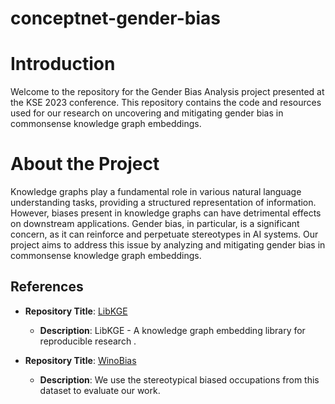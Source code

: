 # conceptnet-gender-bias

# Introduction

Welcome to the repository for the Gender Bias Analysis project presented at the KSE 2023 conference. This repository contains the code and resources used for our research on uncovering and mitigating gender bias in commonsense knowledge graph embeddings.

# About the Project
Knowledge graphs play a fundamental role in various natural language understanding tasks, providing a structured representation of information. However, biases present in knowledge graphs can have detrimental effects on downstream applications. Gender bias, in particular, is a significant concern, as it can reinforce and perpetuate stereotypes in AI systems. Our project aims to address this issue by analyzing and mitigating gender bias in commonsense knowledge graph embeddings.

## References

- **Repository Title**: [LibKGE](https://github.com/uma-pi1/kge)
  - **Description**: LibKGE - A knowledge graph embedding library for reproducible research .

- **Repository Title**: [WinoBias](https://github.com/uclanlp/corefBias/tree/master/WinoBias/wino/data)
  - **Description**: We use the stereotypical biased occupations from this dataset to evaluate our work.
  

